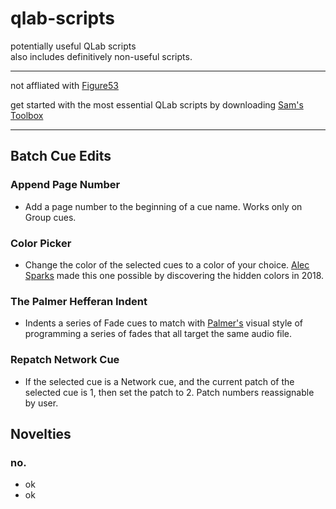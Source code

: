 # qlab-scripts
potentially useful QLab scripts  
also includes definitively non-useful scripts.

 ---
   
 not affliated with [Figure53](https://figure53.com/)
 
 get started with the most essential QLab scripts by downloading [Sam's Toolbox](https://qlab.app/tutorials/sams-toolbox/)
   
 --- 

## Batch Cue Edits

### Append Page Number  
 - Add a page number to the beginning of a cue name. Works only on Group cues.

 ### Color Picker  
 - Change the color of the selected cues to a color of your choice. [Alec Sparks](https://alecsparks.com/) made this one possible by discovering the hidden colors in 2018.

### The Palmer Hefferan Indent
 - Indents a series of Fade cues to match with [Palmer's](https://www.palmerhefferan.com/) visual style of programming a series of fades that all target the same audio file.  

### Repatch Network Cue
 - If the selected cue is a Network cue, and the current patch of the selected cue is 1, then set the patch to 2. Patch numbers reassignable by user.

## Novelties  

### no.
 - ok
 - ok
